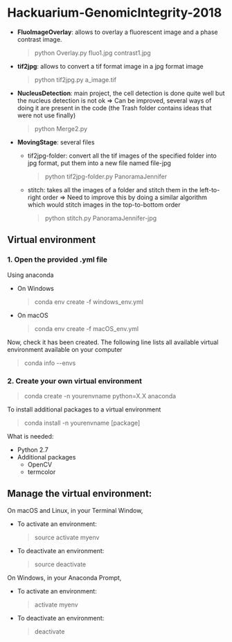 # Hackuarium-GenomicIntegrity-2018

* **FluoImageOverlay**: allows to overlay a fluorescent image and a phase contrast image.
	> python Overlay.py fluo1.jpg contrast1.jpg

* **tif2jpg**: allows to convert a tif format image in a jpg format image
	> python tif2jpg.py a_image.tif

* **NucleusDetection**: main project, the cell detection is done quite well but the nucleus detection is not ok 
	=> Can be improved, several ways of doing it are present in the code (the Trash folder contains ideas that were not use finally)
	> python Merge2.py

* **MovingStage**: several files 
	* tif2jpg-folder: convert all the tif images of the specified folder into jpg format, put them into a new file named file-jpg
		> python tif2jpg-folder.py PanoramaJennifer

	* stitch: takes all the images of a folder and stitch them in the left-to-right order => Need to improve this by doing a similar algorithm which would stitch images in the top-to-bottom order
		> python stitch.py PanoramaJennifer-jpg

## Virtual environment
### 1. Open the provided .yml file
Using anaconda

* On Windows
  > conda env create -f windows_env.yml

* On macOS
  > conda env create -f macOS_env.yml

Now, check it has been created. The following line lists all available virtual environment available on your computer
  > conda  info --envs

### 2. Create your own virtual environment
  > conda create -n yourenvname python=X.X anaconda

To install additional packages to a virtual environment
  > conda install -n yourenvname [package]

What is needed:
* Python 2.7
* Additional packages
  * OpenCV
  * termcolor

## Manage the virtual environment:

On macOS and Linux, in your Terminal Window,
* To activate an environment:
	> source activate myenv

* To deactivate an environment:
	> source deactivate


On Windows, in your Anaconda Prompt, 
* To activate an environment:
	> activate myenv

* To deactivate an environment:
	> deactivate

